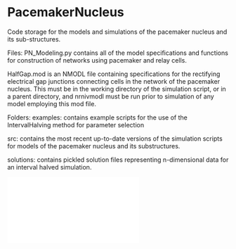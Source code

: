 # PacemakerNucleus
Code storage for the models and simulations of the pacemaker nucleus and its sub-structures.

Files:
PN_Modeling.py contains all of the model specifications and functions for construction of networks using pacemaker and relay cells.

HalfGap.mod is an NMODL file containing specifications for the rectifying electrical gap junctions connecting cells in the network of the pacemaker nucleus. This must be in the working directory of the simulation script, or in a parent directory, and nrnivmodl must be run prior to simulation of any model employing this mod file.


Folders:
examples: contains example scripts for the use of the IntervalHalving method for parameter selection

src: contains the most recent up-to-date versions of the simulation scripts for models of the pacemaker nucleus and its substructures.

solutions: contains pickled solution files representing n-dimensional data for an interval halved simulation.

![Closed boundary in 2 dimensions [EK, gK] for sustained, spontaneous oscillations of an isolated pacemaker cell.](images/pacemaker_cell_func_Nx_15_Ny_20_Nit6.pdf)
